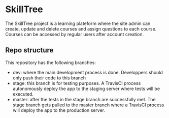 # SkillTree
The SkillTree project is a learning plateform where the site admin
can create, update and delete courses and assign questions to each course.
Courses can be accessed by regular users after account creation.

## Repo structure
This repository has the following branches:
- dev: where the main development process is done. Developpers should
only push their code to this branch
- stage: this branch is for testing purposes. A TravisCI process
autonomously deploy the app to the staging server where tests
will be executed.
- master: after the tests in the stage branch are successfully met.
The stage branch gets pulled to the master branch where a TravisCI process
will deploy the app to the production server.
